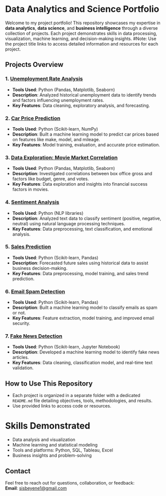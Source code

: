 # Data Analytics and Science Portfolio  
Welcome to my project portfolio! This repository showcases my expertise in **data analytics**, **data science**, and **business intelligence** through a diverse collection of projects. Each project demonstrates skills in data processing, visualization, machine learning, and decision-making insights.
#Note: Use the project title links to access detailed information and resources for each project.

## Projects Overview  
### 1. [Unemployment Rate Analysis](https://github.com/sisbeyene/oibsip_2)  
- **Tools Used**: Python (Pandas, Matplotlib, Seaborn)  
- **Description**: Analyzed historical unemployment data to identify trends and factors influencing unemployment rates.  
- **Key Features**: Data cleaning, exploratory analysis, and forecasting.  

### 2. [Car Price Prediction](https://github.com/sisbeyene/oibsip_3)  
- **Tools Used**: Python (Scikit-learn, NumPy)  
- **Description**: Built a machine learning model to predict car prices based on features like make, model, and mileage.  
- **Key Features**: Model training, evaluation, and accurate price estimation.  

### 3. [Data Exploration: Movie Market Correlation](https://github.com/sisbeyene/PortifolioProjects/blob/main/Movie_Market_Correlation.ipynb)  
- **Tools Used**: Python (Pandas, Matplotlib, Seaborn)  
- **Description**: Investigated correlations between box office gross and factors like budget, genre, and votes.  
- **Key Features**: Data exploration and insights into financial success factors in movies.  

### 4. [Sentiment Analysis](https://github.com/sisbeyene/Codeclause_Sentiment_analysis)  
- **Tools Used**: Python (NLP libraries)  
- **Description**: Analyzed text data to classify sentiment (positive, negative, neutral) using natural language processing techniques.  
- **Key Features**: Data preprocessing, text classification, and emotional analysis.  

### 5. [Sales Prediction](https://github.com/sisbeyene/oibsip_5)  
- **Tools Used**: Python (Scikit-learn, Pandas)  
- **Description**: Forecasted future sales using historical data to assist business decision-making.  
- **Key Features**: Data preprocessing, model training, and sales trend prediction.  

### 6. [Email Spam Detection](https://github.com/sisbeyene/oibsip_4)  
- **Tools Used**: Python (Scikit-learn, Pandas)  
- **Description**: Built a machine learning model to classify emails as spam or not.  
- **Key Features**: Feature extraction, model training, and improved email security.  

### 7. [Fake News Detection](https://github.com/sisbeyene/oibsip_6)  
- **Tools Used**: Python (Scikit-learn, Jupyter Notebook)  
- **Description**: Developed a machine learning model to identify fake news articles.  
- **Key Features**: Data cleaning, classification model, and real-time text validation.  

## How to Use This Repository  
- Each project is organized in a separate folder with a dedicated `README.md` file detailing objectives, tools, methodologies, and results.  
- Use provided links to access code or resources.  

# Skills Demonstrated  
- Data analysis and visualization  
- Machine learning and statistical modeling  
- Tools and platforms: Python, SQL, Tableau, Excel  
- Business insights and problem-solving  

## Contact  
Feel free to reach out for questions, collaboration, or feedback:  
**Email**: sisbeyene1@gmail.com  
